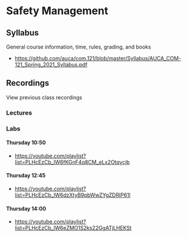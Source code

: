 Safety Management
=================

## Syllabus

General course information, time, rules, grading, and books

* <https://github.com/auca/com.121/blob/master/Syllabus/AUCA_COM-121_Spring_2021_Syllabus.pdf>

## Recordings

View previous class recordings

### Lectures

### Labs

#### Thursday 10:50

* <https://youtube.com/playlist?list=PLHcEzCb_lW6fKGnF4q8CM_eLx2Otqycjb>

#### Thursday 12:45

* <https://youtube.com/playlist?list=PLHcEzCb_lW6dzXtyB9pbWwZYgZDRIP61l>

#### Thursday 14:00

* <https://youtube.com/playlist?list=PLHcEzCb_lW6eZMO1S2ks22GgATjLHEKSt>
